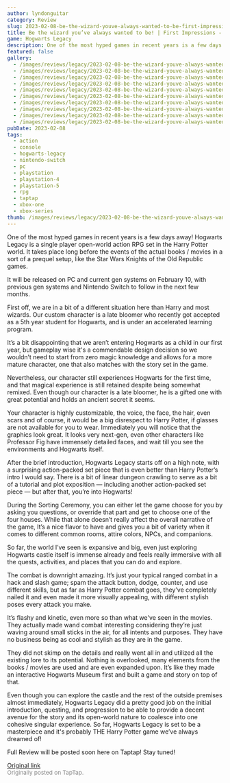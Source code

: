 ```yaml
---
author: lyndonguitar
category: Review
slug: 2023-02-08-be-the-wizard-youve-always-wanted-to-be-first-impressions-hogwarts-legacy-3-day-early
title: Be the wizard you’ve always wanted to be! | First Impressions - Hogwarts Legacy (3-Day Early Access)
game: Hogwarts Legacy
description: One of the most hyped games in recent years is a few days away! Hogwarts Legacy is a single player open-world action RPG set in the Harry Potter world. It takes place long before the events of the actual books / movies in a sort of a prequel setup, like the Star Wars Knights of the Old Republic games.
featured: false
gallery:
  - /images/reviews/legacy/2023-02-08-be-the-wizard-youve-always-wanted-to-be--first-impressions---hogwarts-legacy-3-day-early--0.avif
  - /images/reviews/legacy/2023-02-08-be-the-wizard-youve-always-wanted-to-be--first-impressions---hogwarts-legacy-3-day-early--1.avif
  - /images/reviews/legacy/2023-02-08-be-the-wizard-youve-always-wanted-to-be--first-impressions---hogwarts-legacy-3-day-early--2.avif
  - /images/reviews/legacy/2023-02-08-be-the-wizard-youve-always-wanted-to-be--first-impressions---hogwarts-legacy-3-day-early--3.avif
  - /images/reviews/legacy/2023-02-08-be-the-wizard-youve-always-wanted-to-be--first-impressions---hogwarts-legacy-3-day-early--4.avif
  - /images/reviews/legacy/2023-02-08-be-the-wizard-youve-always-wanted-to-be--first-impressions---hogwarts-legacy-3-day-early--5.avif
  - /images/reviews/legacy/2023-02-08-be-the-wizard-youve-always-wanted-to-be--first-impressions---hogwarts-legacy-3-day-early--6.avif
  - /images/reviews/legacy/2023-02-08-be-the-wizard-youve-always-wanted-to-be--first-impressions---hogwarts-legacy-3-day-early--7.avif
  - /images/reviews/legacy/2023-02-08-be-the-wizard-youve-always-wanted-to-be--first-impressions---hogwarts-legacy-3-day-early--8.avif
  - /images/reviews/legacy/2023-02-08-be-the-wizard-youve-always-wanted-to-be--first-impressions---hogwarts-legacy-3-day-early--9.avif
pubDate: 2023-02-08
tags:
  - action
  - console
  - hogwarts-legacy
  - nintendo-switch
  - pc
  - playstation
  - playstation-4
  - playstation-5
  - rpg
  - taptap
  - xbox-one
  - xbox-series
thumb: /images/reviews/legacy/2023-02-08-be-the-wizard-youve-always-wanted-to-be--first-impressions---hogwarts-legacy-3-day-early--0.avif
---
```


One of the most hyped games in recent years is a few days away! Hogwarts Legacy is a single player open-world action RPG set in the Harry Potter world. It takes place long before the events of the actual books / movies in a sort of a prequel setup, like the Star Wars Knights of the Old Republic games.

It will be released on PC and current gen systems on February 10, with previous gen systems and Nintendo Switch to follow in the next few months.

First off, we are in a bit of a different situation here than Harry and most wizards. Our custom character is a late bloomer who recently got accepted as a 5th year student for Hogwarts, and is under an accelerated learning program.

It’s a bit disappointing that we aren’t entering Hogwarts as a child in our first year, but gameplay wise it's a commendable design decision so we wouldn’t need to start from zero magic knowledge and allows for a more mature character, one that also matches with the story set in the game.

Nevertheless, our character still experiences Hogwarts for the first time, and that magical experience is still retained despite being somewhat remixed. Even though our character is a late bloomer, he is a gifted one with great potential and holds an ancient secret it seems.

Your character is highly customizable, the voice, the face, the hair, even scars and of course, it would be a big disrespect to Harry Potter, if glasses are not available for you to wear. Immediately you will notice that the graphics look great. It looks very next-gen, even other characters like Professor Fig have immensely detailed faces, and wait till you see the environments and Hogwarts itself.

After the brief introduction, Hogwarts Legacy starts off on a high note, with a surprising action-packed set piece that is even better than Harry Potter’s intro I would say. There is a bit of linear dungeon crawling to serve as a bit of a tutorial and plot exposition — including another action-packed set piece — but after that, you’re into Hogwarts!

During the Sorting Ceremony, you can either let the game choose for you by asking you questions, or override that part and get to choose one of the four houses. While that alone doesn’t really affect the overall narrative of the game, It’s a nice flavor to have and gives you a bit of variety when it comes to different common rooms, attire colors, NPCs, and companions.

So far, the world I’ve seen is expansive and big, even just exploring Hogwarts castle itself is immense already and feels really immersive with all the quests, activities, and places that you can do and explore.

The combat is downright amazing. It’s just your typical ranged combat in a hack and slash game; spam the attack button, dodge, counter, and use different skills, but as far as Harry Potter combat goes, they’ve completely nailed it and even made it more visually appealing, with different stylish poses every attack you make.

It’s flashy and kinetic, even more so than what we've seen in the movies. They actually made wand combat interesting considering they’re just waving around small sticks in the air, for all intents and purposes. They have no business being as cool and stylish as they are in the game.

They did not skimp on the details and really went all in and utilized all the existing lore to its potential. Nothing is overlooked, many elements from the books / movies are used and are even expanded upon. It’s like they made an interactive Hogwarts Museum first and built a game and story on top of that.

Even though you can explore the castle and the rest of the outside premises almost immediately, Hogwarts Legacy did a pretty good job on the initial introduction, questing, and progression to be able to provide a decent avenue for the story and its open-world nature to coalesce into one cohesive singular experience. So far, Hogwarts Legacy is set to be a masterpiece and it's probably THE Harry Potter game we’ve always dreamed of!

Full Review will be posted soon here on Taptap! Stay tuned!

[Original link](https://www.taptap.io/post/4478983)<br><span style="font-size: 0.95em; color: #888;">Originally posted on TapTap.</span>
